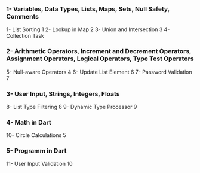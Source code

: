 ### 1- Variables, Data Types, Lists, Maps, Sets, Null Safety, Comments
1- List Sorting 1
2- Lookup in Map 2
3- Union and Intersection 3
4- Collection Task

### 2- Arithmetic Operators, Increment and Decrement Operators, Assignment Operators, Logical Operators, Type Test Operators
5- Null-aware Operators 4
6- Update List Element 6
7- Password Validation 7

### 3- User Input, Strings, Integers, Floats
8- List Type Filtering 8
9- Dynamic Type Processor 9

### 4- Math in Dart
10- Circle Calculations 5

### 5- Programm in Dart
11- User Input Validation 10


